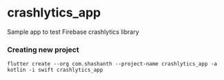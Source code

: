 # crashlytics_app

Sample app to test Firebase crashlytics library

### Creating new project

	flutter create --org com.shashanth --project-name crashlytics_app -a kotlin -i swift crashlytics_app
